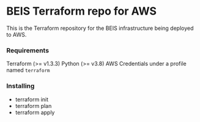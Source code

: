 # BEIS Terraform repo for AWS

This is the Terraform repository for the BEIS infrastructure being deployed to AWS.

### Requirements

Terraform (>= v1.3.3)
Python (>= v3.8)
AWS Credentials under a profile named `terraform`

### Installing

* terraform init
* terraform plan
* terraform apply

